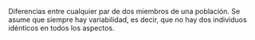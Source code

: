 
Diferencias entre cualquier par de dos miembros de una población. Se asume que siempre hay variabilidad, es decir, que no hay dos individuos idénticos en todos los aspectos.